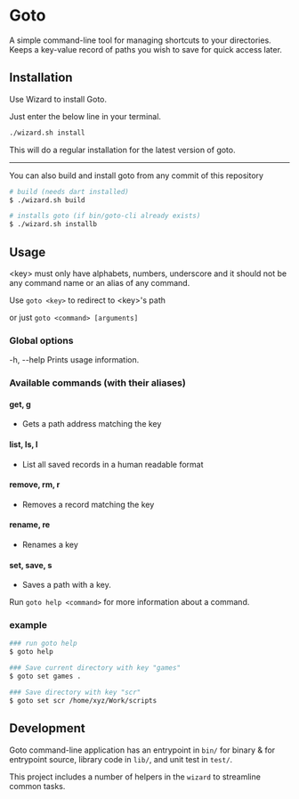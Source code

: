 # Goto

A simple command-line tool for managing shortcuts to your directories.
Keeps a key-value record of paths you wish to save for quick access later.

## Installation

Use Wizard to install Goto.

Just enter the below line in your terminal.

```sh
./wizard.sh install
```

This will do a regular installation for the latest version of goto.

---

You can also build and install goto from any commit of this repository

```sh
# build (needs dart installed)
$ ./wizard.sh build

# installs goto (if bin/goto-cli already exists)
$ ./wizard.sh installb
```

## Usage

&lt;key&gt; must only have alphabets, numbers, underscore and it should not be any command name or an alias of any command.

Use `goto <key>` to redirect to &lt;key&gt;'s path

or just `goto <command> [arguments]`

### Global options

-h, --help Prints usage information.

### Available commands (with their aliases)

#### get, g

- Gets a path address matching the key

#### list, ls, l

- List all saved records in a human readable format

#### remove, rm, r

- Removes a record matching the key

#### rename, re

- Renames a key

#### set, save, s

- Saves a path with a key.

Run `goto help <command>` for more information about a command.

### example

```sh
### run goto help
$ goto help

### Save current directory with key "games"
$ goto set games .

### Save directory with key "scr"
$ goto set scr /home/xyz/Work/scripts
```

## Development

Goto command-line application has an entrypoint in `bin/` for binary & for entrypoint source, library code in `lib/`, and unit test in `test/`.

This project includes a number of helpers in the `wizard` to streamline common tasks.
